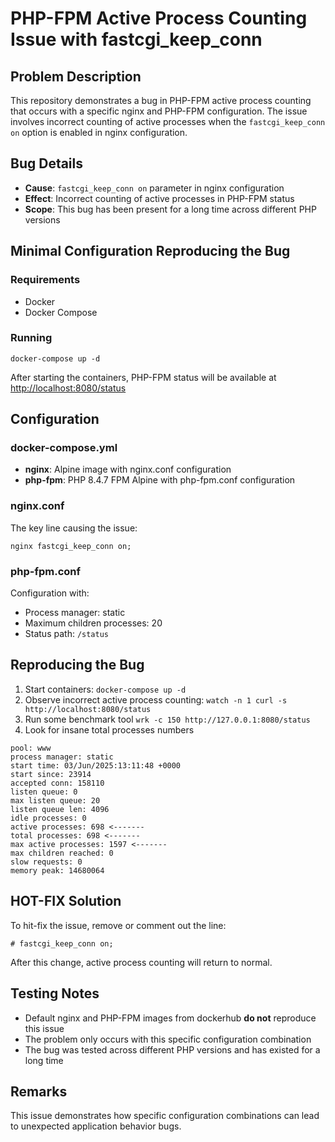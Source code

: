 
# PHP-FPM Active Process Counting Issue with fastcgi_keep_conn

## Problem Description

This repository demonstrates a bug in PHP-FPM active process counting that occurs with a specific nginx and PHP-FPM configuration. The issue involves incorrect counting of active processes when the `fastcgi_keep_conn on` option is enabled in nginx configuration.

## Bug Details

- **Cause**: `fastcgi_keep_conn on` parameter in nginx configuration
- **Effect**: Incorrect counting of active processes in PHP-FPM status
- **Scope**: This bug has been present for a long time across different PHP versions

## Minimal Configuration Reproducing the Bug

### Requirements
- Docker
- Docker Compose

### Running
```shell
docker-compose up -d
```

After starting the containers, PHP-FPM status will be available at [http://localhost:8080/status](http://localhost:8080/status)

## Configuration

### docker-compose.yml
- **nginx**: Alpine image with nginx.conf configuration
- **php-fpm**: PHP 8.4.7 FPM Alpine with php-fpm.conf configuration

### nginx.conf
The key line causing the issue:

```
nginx fastcgi_keep_conn on;
```


### php-fpm.conf
Configuration with:
- Process manager: static
- Maximum children processes: 20
- Status path: `/status`

## Reproducing the Bug

1. Start containers: `docker-compose up -d`
2. Observe incorrect active process counting: `watch -n 1 curl -s http://localhost:8080/status`
3. Run some benchmark tool `wrk -c 150 http://127.0.0.1:8080/status`
4. Look for insane total processes numbers

```text
pool: www
process manager: static
start time: 03/Jun/2025:13:11:48 +0000
start since: 23914
accepted conn: 158110
listen queue: 0
max listen queue: 20
listen queue len: 4096
idle processes: 0
active processes: 698 <-------
total processes: 698 <------- 
max active processes: 1597 <-------
max children reached: 0
slow requests: 0
memory peak: 14680064
```

## HOT-FIX Solution

To hit-fix the issue, remove or comment out the line:
```
# fastcgi_keep_conn on;
```

After this change, active process counting will return to normal.

## Testing Notes

- Default nginx and PHP-FPM images from dockerhub **do not** reproduce this issue
- The problem only occurs with this specific configuration combination
- The bug was tested across different PHP versions and has existed for a long time

## Remarks

This issue demonstrates how specific configuration combinations can lead to unexpected application behavior bugs.